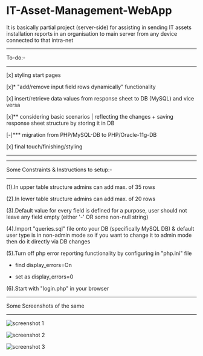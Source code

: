 # IT-Asset-Management-WebApp

It is basically partial project (server-side) for assisting in sending IT assets installation reports in an organisation to main server from any device connected to that intra-net 

--------------------------------------------------------------------------------

To-do:-

--------------------------------------------------------------------------------

[x] styling start pages

[x]* "add/remove input field rows dynamically" functionality

[x] insert/retrieve data values from response sheet to DB (MySQL) and vice versa

[x]** considering basic scenarios | reflecting the changes + saving response sheet structure by storing it in DB

[-]*** migration from PHP/MySQL-DB to PHP/Oracle-11g-DB

[x] final touch/finishing/styling

---------------------------------------------------------------------------------

---------------------------------------------------------------------------------

Some Constraints & Instructions to setup:-

----------------------------------------------------------------------------------

(1).In upper table structure admins can add max. of 35 rows

(2).In lower table structure admins can add max. of 20 rows

(3).Default value for every field is defined for a purpose, user should not leave any field empty (either '-' OR some non-null string)

(4).Import "queries.sql" file onto your DB (specifically MySQL DB) & default user type is in non-admin mode so if you want to change it to admin mode then do it directly via DB changes

(5).Turn off php error reporting functionality by configuring in "php.ini" file
  - find display_errors=On

  - set as display_errors=0

(6).Start with "login.php" in your browser

----------------------------------------------------------------------------------

Some Screenshots of the same
 
----------------------------------------------------------------------------------

![](https://github.com/parthvyas7/IT-Asset-Management-WebApp/blob/master/img/localhost_test_login.php.png "screenshot 1")

![](https://github.com/parthvyas7/IT-Asset-Management-WebApp/blob/master/img/localhost_test_welcome.php%20(1).png "screenshot 2")

![](https://github.com/parthvyas7/IT-Asset-Management-WebApp/blob/master/img/localhost_test_welcome.php.png "screenshot 3")
